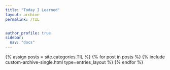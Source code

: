 ```yaml
---
title: "Today I Learned"
layout: archive
permalink: /TIL


author_profile: true
sidebar:
  nav: "docs"
---
```


{% assign posts = site.categories.TIL %}
{% for post in posts %}
  {% include custom-archive-single.html type=entries_layout %}
{% endfor %}